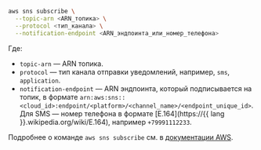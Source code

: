 ```bash
aws sns subscribe \
  --topic-arn <ARN_топика> \
  --protocol <тип_канала> \
  --notification-endpoint <ARN_эндпоинта_или_номер_телефона>
```

Где:
  * `topic-arn` — ARN топика.
  * `protocol` — тип канала отправки уведомлений, например, `sms`, `application`.
  * `notification-endpoint` — ARN эндпоинта, который подписывается на топик, в формате `arn:aws:sns::<cloud_id>:endpoint/<platform>/<channel_name>/<endpoint_unique_id>`. Для SMS — номер телефона в формате [E.164](https://{{ lang }}.wikipedia.org/wiki/E.164), например `+79991112233`.

Подробнее о команде `aws sns subscribe` см. в [документации AWS](https://docs.amazonaws.cn/en_us/sns/latest/dg/sns-create-subscribe-endpoint-to-topic.html).